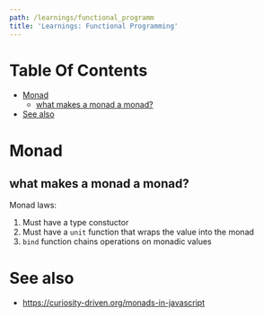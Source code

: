 ```yaml
---
path: /learnings/functional_programm
title: 'Learnings: Functional Programming'
---
```

# Table Of Contents

<!-- toc -->

- [Monad](#monad)
  * [what makes a monad a monad?](#what-makes-a-monad-a-monad)
- [See also](#see-also)

<!-- tocstop -->

# Monad

## what makes a monad a monad?

Monad laws:

  1. Must have a type constuctor
  2. Must have a `unit` function that wraps the value into the monad
  3. `bind` function chains operations on monadic values


# See also

  * https://curiosity-driven.org/monads-in-javascript



